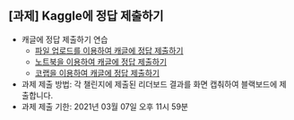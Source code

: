 ## [과제] Kaggle에 정답 제출하기
- 캐글에 정답 제출하기 연습
  - [파일 업로드를 이용하여 캐글에 정답 제출하기](https://www.kaggle.com/c/2021-ml-w1p1/)
  - [노트북을 이용하여 캐글에 정답 제출하기](https://www.kaggle.com/c/2021-ml-w1p2/)
  - [코랩을 이용하여 캐글에 정답 제출하기](https://www.kaggle.com/c/2021-ml-w1p3/)
- 과제 제출 방법:  각 챌린지에 제출된 리더보드 결과를 화면 캡춰하여 블랙보드에 제출합니다.
- 과제 제출 기한: 2021년 03월 07일 오후 11시 59분
